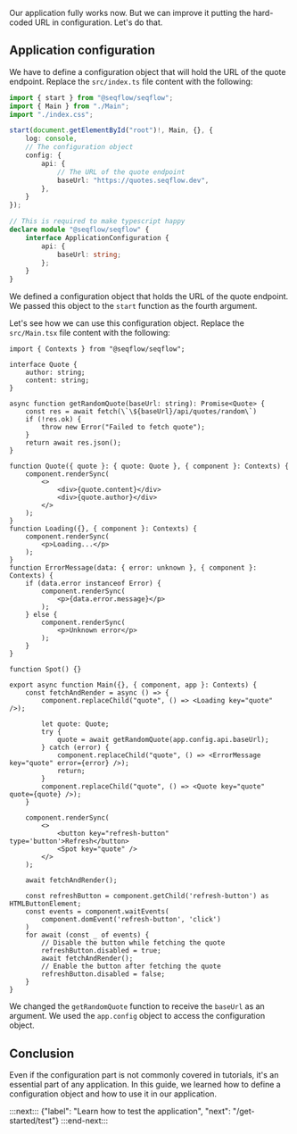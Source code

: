 Our application fully works now. But we can improve it putting the hard-coded URL in configuration. Let's do that.

## Application configuration

We have to define a configuration object that will hold the URL of the quote endpoint. Replace the `src/index.ts` file content with the following:

```ts
import { start } from "@seqflow/seqflow";
import { Main } from "./Main";
import "./index.css";

start(document.getElementById("root")!, Main, {}, {
	log: console,
	// The configuration object
	config: {
		api: {
			// The URL of the quote endpoint
			baseUrl: "https://quotes.seqflow.dev",
		},
	}
});

// This is required to make typescript happy
declare module "@seqflow/seqflow" {
	interface ApplicationConfiguration {
		api: {
			baseUrl: string;
		};
	}
}
```

We defined a configuration object that holds the URL of the quote endpoint. We passed this object to the `start` function as the fourth argument.

Let's see how we can use this configuration object. Replace the `src/Main.tsx` file content with the following:

```tsx
import { Contexts } from "@seqflow/seqflow";

interface Quote {
	author: string;
	content: string;
}

async function getRandomQuote(baseUrl: string): Promise<Quote> {
	const res = await fetch(\`\${baseUrl}/api/quotes/random\`)
	if (!res.ok) {
		throw new Error("Failed to fetch quote");
	}
	return await res.json();
}

function Quote({ quote }: { quote: Quote }, { component }: Contexts) {
	component.renderSync(
		<>
			<div>{quote.content}</div>
			<div>{quote.author}</div>
		</>
	);
}
function Loading({}, { component }: Contexts) {
	component.renderSync(
		<p>Loading...</p>
	);
}
function ErrorMessage(data: { error: unknown }, { component }: Contexts) {
	if (data.error instanceof Error) {
		component.renderSync(
			<p>{data.error.message}</p>
		);
	} else {
		component.renderSync(
			<p>Unknown error</p>
		);
	}
}

function Spot() {}

export async function Main({}, { component, app }: Contexts) {
	const fetchAndRender = async () => {
		component.replaceChild("quote", () => <Loading key="quote" />);

		let quote: Quote;
		try {
			quote = await getRandomQuote(app.config.api.baseUrl);
		} catch (error) {
			component.replaceChild("quote", () => <ErrorMessage key="quote" error={error} />);
			return;
		}
		component.replaceChild("quote", () => <Quote key="quote" quote={quote} />);
	}

	component.renderSync(
		<>
			<button key="refresh-button" type='button'>Refresh</button>
			<Spot key="quote" />
		</>
	);

	await fetchAndRender();

	const refreshButton = component.getChild('refresh-button') as HTMLButtonElement;
	const events = component.waitEvents(
		component.domEvent('refresh-button', 'click')
	)
	for await (const _ of events) {
		// Disable the button while fetching the quote
		refreshButton.disabled = true;
		await fetchAndRender();
		// Enable the button after fetching the quote
		refreshButton.disabled = false;
	}
}
```

We changed the `getRandomQuote` function to receive the `baseUrl` as an argument. We used the `app.config` object to access the configuration object.

## Conclusion

Even if the configuration part is not commonly covered in tutorials, it's an essential part of any application. In this guide, we learned how to define a configuration object and how to use it in our application.

:::next:::
{"label": "Learn how to test the application", "next": "/get-started/test"}
:::end-next:::
